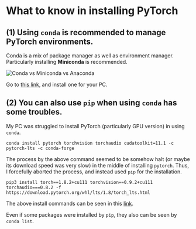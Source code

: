 # What to know in installing PyTorch

## (1) Using `conda` is recommended to manage PyTorch environments. 

Conda is a mix of package manager as well as environment manager. Particularly installing **Miniconda** is recommended.  

![Conda vs Miniconda vs Anaconda](https://linuxnetmag.com/wp-content/uploads/2020/11/MinicondavsAnaconda.jpg)

Go to [this link](https://docs.conda.io/en/latest/miniconda.html), and install one for your PC.  

## (2) You can also use `pip` when using `conda` has some troubles. 

My PC was struggled to install PyTorch (particularly GPU version) in using `conda`. 
```
conda install pytorch torchvision torchaudio cudatoolkit=11.1 -c pytorch-lts -c conda-forge
```
The process by the above command seemed to be somehow halt (or maybe its download speed was very slow) in the middle of installing `pytorch`. Thus, I forcefully aborted the process, and instead used `pip` for the installation. 
```
pip3 install torch==1.8.2+cu111 torchvision==0.9.2+cu111 torchaudio===0.8.2 -f https://download.pytorch.org/whl/lts/1.8/torch_lts.html
```

The above install commands can be seen in this [link](https://pytorch.org/get-started/locally/#windows-installation).


Even if some packages were installed by `pip`, they also can be seen by `conda list`. 








